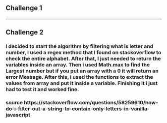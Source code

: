 ## Challenge 1
<h3>
<hr>

## Challenge 2
<h3> I decided to start the algorithm by filtering what is letter and number, I used a regex method that I found on stackoverflow to check the entire alphabet. After that, I just needed to return the variables inside an array.
Then i used Math.max to find the Largest number but if you put an array with a 0 it will return an error Message.
After this, i used the functions to extract the values from array and put it inside a variable. Finishing it i just had to test it and worked fine.

<h3> source <a> https://stackoverflow.com/questions/58259610/how-do-i-filter-out-a-string-to-contain-only-letters-in-vanilla-javascript

